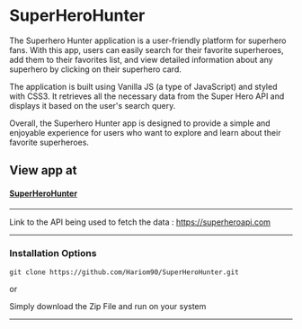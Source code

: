 # SuperHeroHunter

The Superhero Hunter application is a user-friendly platform for superhero fans. With this app, users can easily search for their favorite superheroes, add them to their favorites list, and view detailed information about any superhero by clicking on their superhero card.

The application is built using Vanilla JS (a type of JavaScript) and styled with CSS3. It retrieves all the necessary data from the Super Hero API and displays it based on the user's search query.

Overall, the Superhero Hunter app is designed to provide a simple and enjoyable experience for users who want to explore and learn about their favorite superheroes.


## View app at

#### [SuperHeroHunter](https://hariom90.github.io/SuperHeroHunter/)



<hr />

Link to the API being used to fetch the data : https://superheroapi.com 


<hr />

### Installation Options

```
git clone https://github.com/Hariom90/SuperHeroHunter.git
```
or

Simply download the Zip File and run on your system
<hr />
